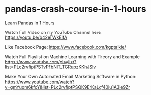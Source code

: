 # pandas-crash-course-in-1-hours
Learn Pandas in 1 Hours

Watch Full Video on my YouTube Channel here: https://youtu.be/b42eTWkEIfA

Like Facebook Page: https://www.facebook.com/kgptalkie/

Watch Full Playlist on Machine Learning with Theory and Example 
https://www.youtube.com/playlist?list=PLc2rvfiptPSTvPFbNlT_TGRupzKKhJSIv

Make Your Own Automated Email Marketing Software in Python: 
https://www.youtube.com/watch?v=gmYuom6kfoY&list=PLc2rvfiptPSQK9ErKaLqf40iu1A3le9Zr
